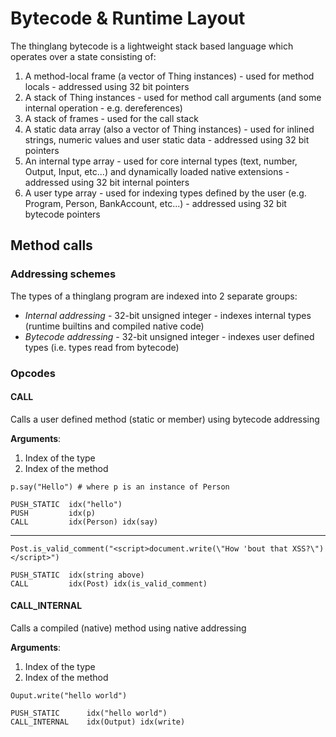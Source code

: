 # Bytecode & Runtime Layout

The thinglang bytecode is a lightweight stack based language which operates over a state consisting of:
1. A method-local frame (a vector of Thing instances) - used for method locals - addressed using 32 bit pointers
2. A stack of Thing instances - used for method call arguments (and some internal operation - e.g. dereferences)
3. A stack of frames - used for the call stack
4. A static data array (also a vector of Thing instances) - used for inlined strings, numeric values and user static data - addressed using 32 bit pointers
5. An internal type array - used for core internal types (text, number, Output, Input, etc...) and dynamically loaded native extensions - addressed using 32 bit internal pointers
6. A user type array - used for indexing types defined by the user (e.g. Program, Person, BankAccount, etc...) - addressed using 32 bit bytecode pointers


## Method calls

### Addressing schemes
The types of a thinglang program are indexed into 2 separate groups:
- *Internal addressing* - 32-bit unsigned integer - indexes internal types (runtime builtins and compiled native code)
- *Bytecode addressing* - 32-bit unsigned integer - indexes user defined types (i.e. types read from bytecode)

### Opcodes
#### CALL
Calls a user defined method (static or member) using bytecode addressing

**Arguments**:
1. Index of the type
2. Index of the method

```
p.say("Hello") # where p is an instance of Person
```

```
PUSH_STATIC  idx("hello")
PUSH         idx(p)
CALL         idx(Person) idx(say)
```
--------------------------------------------------
```
Post.is_valid_comment("<script>document.write(\"How 'bout that XSS?\")</script>")
```

```
PUSH_STATIC  idx(string above)
CALL         idx(Post) idx(is_valid_comment)
```

#### CALL_INTERNAL
Calls a compiled (native) method using native addressing

**Arguments**:
1. Index of the type
2. Index of the method

```
Ouput.write("hello world")
```

```
PUSH_STATIC      idx("hello world")
CALL_INTERNAL    idx(Output) idx(write)
```

